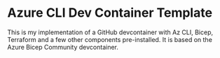# Azure CLI Dev Container Template
This is my implementation of a GitHub devcontainer with Az CLI, Bicep, Terraform and a few other components pre-installed. It is based on the Azure Bicep Community devcontainer.
